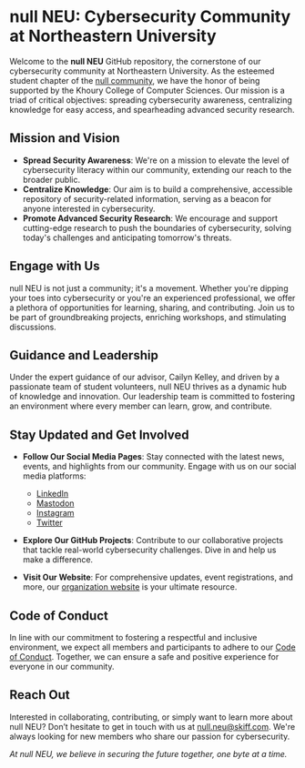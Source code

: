 # null NEU: Cybersecurity Community at Northeastern University

Welcome to the **null NEU** GitHub repository, the cornerstone of our cybersecurity community at Northeastern University. As the esteemed student chapter of the [null community](https://null.community), we have the honor of being supported by the Khoury College of Computer Sciences. Our mission is a triad of critical objectives: spreading cybersecurity awareness, centralizing knowledge for easy access, and spearheading advanced security research.

## Mission and Vision

- **Spread Security Awareness**: We're on a mission to elevate the level of cybersecurity literacy within our community, extending our reach to the broader public.
- **Centralize Knowledge**: Our aim is to build a comprehensive, accessible repository of security-related information, serving as a beacon for anyone interested in cybersecurity.
- **Promote Advanced Security Research**: We encourage and support cutting-edge research to push the boundaries of cybersecurity, solving today's challenges and anticipating tomorrow's threats.

## Engage with Us

null NEU is not just a community; it's a movement. Whether you're dipping your toes into cybersecurity or you're an experienced professional, we offer a plethora of opportunities for learning, sharing, and contributing. Join us to be part of groundbreaking projects, enriching workshops, and stimulating discussions.

## Guidance and Leadership

Under the expert guidance of our advisor, Cailyn Kelley, and driven by a passionate team of student volunteers, null NEU thrives as a dynamic hub of knowledge and innovation. Our leadership team is committed to fostering an environment where every member can learn, grow, and contribute.

## Stay Updated and Get Involved

- **Follow Our Social Media Pages**: Stay connected with the latest news, events, and highlights from our community. Engage with us on our social media platforms:
    - [LinkedIn](https://www.linkedin.com/company/null-neu/)
    - [Mastodon](https://ioc.exchange/@null_NEU)
    - [Instagram](https://www.instagram.com/null.NEU)
    - [Twitter](https://twitter.com/null_NEU)
    
- **Explore Our GitHub Projects**: Contribute to our collaborative projects that tackle real-world cybersecurity challenges. Dive in and help us make a difference.
- **Visit Our Website**: For comprehensive updates, event registrations, and more, our [organization website](https://bio.link/null_neu) is your ultimate resource.

## Code of Conduct

In line with our commitment to fostering a respectful and inclusive environment, we expect all members and participants to adhere to our [Code of Conduct](https://github.com/nullNEU/.github/blob/main/CODE_OF_CONDUCT.md). Together, we can ensure a safe and positive experience for everyone in our community.

## Reach Out

Interested in collaborating, contributing, or simply want to learn more about null NEU? Don’t hesitate to get in touch with us at [null.neu@skiff.com](mailto:null.neu@skiff.com). We're always looking for new members who share our passion for cybersecurity.

*At null NEU, we believe in securing the future together, one byte at a time.*
